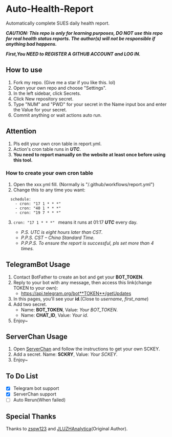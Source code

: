 # Auto-Health-Report
Automatically complete SUES daily health report.

***CAUTION: This repo is only for learning purposes, DO NOT use this repo for real health status reports. The author(s) will not be responsible if anything bad happens.***

***First,You NEED to REGISTER A GITHUB ACCOUNT and LOG IN.***

## How to use

1. Fork my repo. (Give me a star if you like this. lol)
2. Open your own repo and choose "Settings".
3. In the left sidebar, click Secrets.
4. Click New repository secret.
5. Type "NUM" and "PWD" for your secret in the Name input box and enter the Value for your secret.
6. Commit anything or wait actions auto run.

## Attention

1. Pls edit your own cron table in report.yml.
2. Action's cron table runs in ***UTC***.
3. **You need to report manually on the website at least once before using this tool.**

### How to create your own cron table

1. Open the xxx.yml fill. (Normally is "/.github/workflows/report.yml")
2. Change this to any time you want:
```
  schedule:
    - cron: "17 1 * * *" 
    - cron: "40 1 * * *"  
    - cron: "19 7 * * *"
```
3. `cron: "17 1 * * *" ` means it runs at 01:17 ***UTC*** every day.

   - *P.S. UTC is eight hours later than CST.*
   - *P.P.S. CST – China Standard Time.*
   - *P.P.P.S. To ensure the report is successful, pls set more than 4 times.*

## TelegramBot Usage

1. Contact BotFather to create an bot and get your **BOT_TOKEN**.
2. Reply to your bot with any message, then access this link(change TOKEN to your own):
   - https://api.telegram.org/bot**TOKEN**/getUpdates
3. In this pages, you'll see your **id**.(Close to *username*, *first_name*)
4. Add two secret. 
   - Name: **BOT_TOKEN**, Value: *Your BOT_TOKEN*.
   - Name: **CHAT_ID**, Value: *Your id*.
5. Enjoy~

## ServerChan Usage

1. Open [ServerChan](http://sc.ftqq.com/) and follow the instructions to get your own SCKEY.
2. Add a secret. Name: **SCKRY**, Value: *Your SCKEY*.
3. Enjoy~


## To Do List

- [x] Telegram bot support
- [x] ServerChan support
- [ ] Auto Rerun(When failed)

## Special Thanks
Thanks to [zsqw123](https://github.com/zsqw123/Automatic-Health-Card) and [JLUZHAnalytica](https://github.com/JLUZHAnalytica/Automatic-Health-Card)(Original Author).
